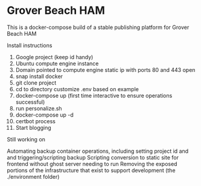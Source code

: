 # Grover Beach HAM

This is a docker-compose build of a stable publishing platform for Grover Beach HAM

Install instructions

1. Google project (keep id handy)
2. Ubuntu compute engine instance
3. Domain pointed to compute engine static ip with ports 80 and 443 open
4. snap install docker
5. git clone project
6. cd to directory customize .env based on example
7. docker-compose up (first time interactive to ensure operations successful)
8. run personalize.sh
9. docker-compose up -d
10. certbot process
11. Start blogging

Still working on

Automating backup container operations, including setting project id and and triggering/scripting backup
Scripting conversion to static site for frontend without ghost server needing to run
Removing the exposed portions of the infrastructure that exist to support development (the ./environment folder)
